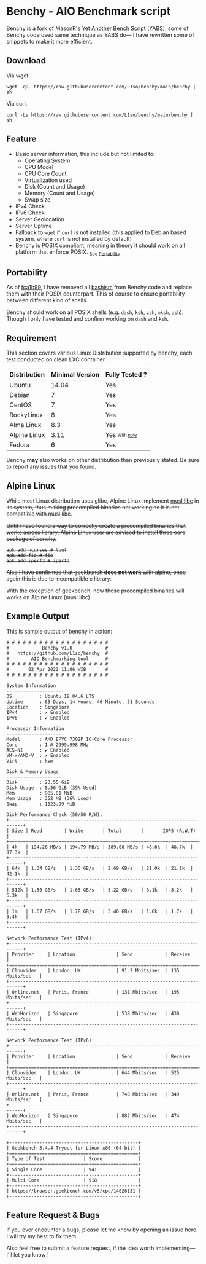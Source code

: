 # Benchy - AIO Benchmark script

Benchy is a fork of MasonR's [Yet Another Bench Script (YABS)](https://github.com/masonr/yet-another-bench-script), some of Benchy code used same technique as YABS do— I have rewritten some of snippets to make it more efficient.

## Download
Via wget.

	wget -qO- https://raw.githubusercontent.com/L1so/benchy/main/benchy | sh
Via curl.

	curl -Ls https://raw.githubusercontent.com/L1so/benchy/main/benchy | sh
## Feature
* Basic server information, this include but not limited to:
	* Operating System
	* CPU Model
	* CPU Core Count
	* Virtualization used
	* Disk (Count and Usage)
	* Memory (Count and Usage)
	* Swap size
* IPv4 Check
* IPv6 Check
* Server Geolocation
* Server Uptime
* Fallback to `wget` if `curl` is not installed (this applied to Debian based system, where `curl` is not installed by default)
* Benchy is [POSIX](https://pubs.opengroup.org/onlinepubs/9699919799.2018edition/) compliant, meaning in theory it should work on all platform that enforce POSIX. <sub>See [Portability](https://github.com/L1so/benchy#portability)</sub>

## Portability
As of [fca1b99](https://github.com/L1so/benchy/commit/fca1b99b8fabeb563a8e6a628b82b4634e03b0f8), I have removed all [bashism](https://mywiki.wooledge.org/Bashism) from Benchy code and replace them with their POSIX counterpart. This of course to ensure portability between different kind of shells.

Benchy should work on all POSIX shells (e.g. `dash`, `ksh`, `zsh`, `mksh`, `ash`). Though I only have tested and confirm working on `dash` and `ksh`.

## Requirement
This section covers various Linux Distribution supported by benchy, each test conducted on clean LXC container.

| Distribution | Minimal Version |Fully Tested ?|
| --- | --- |---|
| Ubuntu | 14.04 |Yes|
|Debian|7|Yes|
| CentOS | 7 |Yes|
| RockyLinux |8 |Yes|
|Alma Linux|8.3|Yes|
|Alpine Linux |3.11|Yes <sub><sup>With [note](https://github.com/L1so/benchy#alpine-linux)</sup></sub>|
|Fedora|6|Yes|

Benchy **may** also works on other distribution than previously stated. Be sure to report any issues that you found.

## Alpine Linux
<strike>While most Linux distribution uses glibc, Alpine Linux implement [musl libc](https://musl.libc.org/) in its system, thus making precompiled binaries not working as it is not compatible with musl libc.

Until I have found a way to correctly create a precompiled binaries that works across library, Alpine Linux user are advised to install three core package of benchy.

	apk add ncurses # tput
	apk add fio # fio
	apk add iperf3 # iperf3
Also I have confirmed that geekbench **does not work** with alpine, once again this is due to incompatible c library.
</strike>

With the exception of geekbench, now those precompiled binaries will works on Alpine Linux (musl libc).
## Example Output

This is sample output of benchy in action:
```
# # # # # # # # # # # # # # # # # # #
#            Benchy v1.0            #
#   https://github.com/L1so/benchy  #
#        AIO Benchmarking tool      #
# # # # # # # # # # # # # # # # # # #
#       02 Apr 2022 11:06 WIB       #
# # # # # # # # # # # # # # # # # # #

System Information
---------------------
OS          : Ubuntu 18.04.6 LTS
Uptime      : 65 Days, 14 Hours, 46 Minute, 51 Seconds 
Location    : Singapore 
IPv4        : ✔ Enabled
IPv6        : ✔ Enabled

Processor Information
---------------------
Model       : AMD EPYC 7302P 16-Core Processor
Core        : 1 @ 2999.998 MHz
AES-NI      : ✔ Enabled
VM-x/AMD-V  : ✔ Enabled
Virt        : kvm       

Disk & Memory Usage
---------------------
Disk        : 23.55 GiB 
Disk Usage  : 8.56 GiB (39% Used)
Mem         : 985.01 MiB
Mem Usage   : 352 MB (36% Used)
Swap        : 1023.99 MiB

Disk Performance Check (50/50 R/W):
+---------------------------------------------------------------------------+
| Size | Read        | Write       | Total       |       IOPS (R,W,T)       |
+===========================================================================+
| 4k   | 194.28 MB/s | 194.79 MB/s | 389.08 MB/s | 48.6k  | 48.7k  | 97.3k  |
+---------------------------------------------------------------------------+
| 64k  | 1.34 GB/s   | 1.35 GB/s   | 2.69 GB/s   | 21.0k  | 21.1k  | 42.1k  |
+---------------------------------------------------------------------------+
| 512k | 1.56 GB/s   | 1.65 GB/s   | 3.22 GB/s   | 3.1k   | 3.2k   | 6.3k   |
+---------------------------------------------------------------------------+
| 1m   | 1.67 GB/s   | 1.78 GB/s   | 3.46 GB/s   | 1.6k   | 1.7k   | 3.4k   |
+---------------------------------------------------------------------------+

Network Performance Test (IPv4):
+---------------------------------------------------------------------------+
| Provider     | Location               | Send            | Receive         |
+===========================================================================+
| Clouvider    | London, UK             | 91.2 Mbits/sec  | 135 Mbits/sec   |
+---------------------------------------------------------------------------+
| Online.net   | Paris, France          | 131 Mbits/sec   | 195 Mbits/sec   |
+---------------------------------------------------------------------------+
| WebHorizon   | Singapore              | 538 Mbits/sec   | 430 Mbits/sec   |
+---------------------------------------------------------------------------+

Network Performance Test (IPv6):
+---------------------------------------------------------------------------+
| Provider     | Location               | Send            | Receive         |
+===========================================================================+
| Clouvider    | London, UK             | 644 Mbits/sec   | 525 Mbits/sec   |
+---------------------------------------------------------------------------+
| Online.net   | Paris, France          | 748 Mbits/sec   | 349 Mbits/sec   |
+---------------------------------------------------------------------------+
| WebHorizon   | Singapore              | 882 Mbits/sec   | 474 Mbits/sec   |
+---------------------------------------------------------------------------+

+-----------------------------------------------+
| Geekbench 5.4.4 Tryout for Linux x86 (64-bit) |
+===============================================+
| Type of Test              | Score             |
+===============================================+
| Single Core               | 941               |
+-----------------------------------------------+
| Multi Core                | 918               |
+-----------------------------------------------+
| https://browser.geekbench.com/v5/cpu/14026131 |
+-----------------------------------------------+

```
## Feature Request & Bugs
If you ever encounter a bugs, please let me know by opening an issue here. I will try my best to fix them.

Also feel free to submit a feature request, if the idea worth implementing— I'll let you know !
